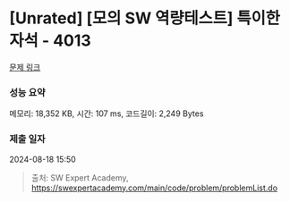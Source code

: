 # [Unrated] [모의 SW 역량테스트] 특이한 자석 - 4013 

[문제 링크](https://swexpertacademy.com/main/code/problem/problemDetail.do?contestProbId=AWIeV9sKkcoDFAVH) 

### 성능 요약

메모리: 18,352 KB, 시간: 107 ms, 코드길이: 2,249 Bytes

### 제출 일자

2024-08-18 15:50



> 출처: SW Expert Academy, https://swexpertacademy.com/main/code/problem/problemList.do